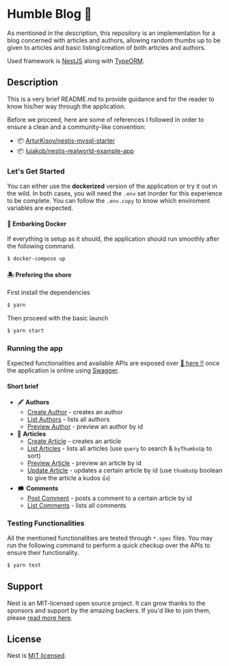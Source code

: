 # Humble Blog 📑

As mentioned in the description, this repository is an implementation for a blog concerned with articles and authors, allowing random thumbs up to be given to articles and basic listing/creation of both articles and authors.

Used framework is [NestJS](https://github.com/nestjs/nest) along with [TypeORM](https://typeorm.io/#/).

## Description

This is a very brief README.md to provide guidance and for the reader to know his/her way through the application.

Before we proceed, here are some of references I followed in order to ensure a clean and a community-like convention:

- 📦 [ArturKisov/nestjs-mysql-starter](https://github.com/ArturKisov/nestjs-mysql-starter)
- 📦 [lujakob/nestjs-realworld-example-app](https://github.com/lujakob/nestjs-realworld-example-app)

### Let's Get Started

You can either use the **dockerized** version of the application or try it out in the wild.
In both cases, you will need the `.env` set inorder for this experience to be complete. You can follow the `.env.copy` to know which enviroment variables are expected.

#### 🐳 Embarking Docker

If everything is setup as it should, the application should run smoothly after the following command.

```bash
$ docker-compose up
```

#### 🏝️ Prefering the shore

First install the dependencies

```bash
$ yarn
```

Then proceed with the basic launch

```bash
$ yarn start
```

### Running the app

Expected functionalities and available APIs are exposed over [📰 here !!](http://localhost:3000/api/#/) once the application is online using [Swagger](https://swagger.io/).

#### Short brief

- 🖋️ **Authors**
  - [Create Author](http://localhost:3000/api/#/default/AuthorController_create) - creates an author
  - [List Authors](http://localhost:3000/api/#/default/AuthorController_findAll) - lists all authors
  - [Preview Author](http://localhost:3000/api/#/default/AuthorController_findById) - preview an author by id
- 📃 **Articles**
  - [Create Article](http://localhost:3000/api/#/default/ArticleController_create) - creates an article
  - [List Articles](http://localhost:3000/api/#/default/ArticleController_findAll) - lists all articles (use `query` to search & `byThumbsUp` to sort)
  - [Preview Article](http://localhost:3000/api/#/default/ArticleController_findById) - preview an article by id
  - [Update Article](http://localhost:3000/api/#/default/ArticleController_updateById) - updates a certain article by id (use `thumbsUp` boolean to give the article a kudos 👍)
- 🗯️ **Comments**
  - [Post Comment](http://localhost:3000/api/#/default/CommentController_create) - posts a comment to a certain article by id
  - [List Comments](http://localhost:3000/api/#/default/CommentController_findAll) - lists all comments

### Testing Functionalities

All the mentioned functionalities are tested through `*.spec` files. You may run the following command to perform a quick checkup over the APIs to ensure their functionality.

```bash
$ yarn test
```

## Support

Nest is an MIT-licensed open source project. It can grow thanks to the sponsors and support by the amazing backers. If you'd like to join them, please [read more here](https://docs.nestjs.com/support).

## License

Nest is [MIT licensed](LICENSE).
